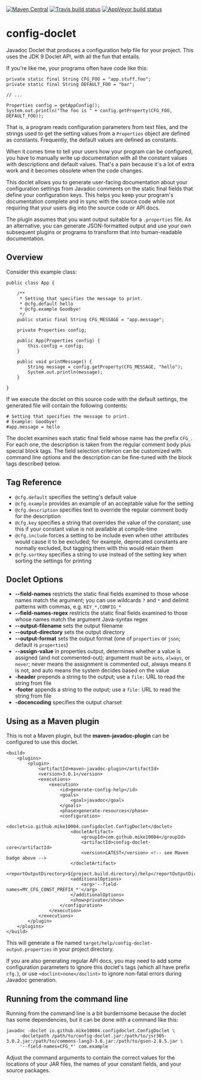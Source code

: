 [![Maven Central](https://img.shields.io/maven-central/v/com.github.mike10004/config-doclet.svg)](https://repo1.maven.org/maven2/com/github/mike10004/config-doclet/)
[![Travis build status](https://img.shields.io/travis/mike10004/config-doclet.svg)](https://travis-ci.org/mike10004/config-doclet)
[![AppVeyor build status](https://ci.appveyor.com/api/projects/status/1t5d502vko29srw4?svg=true)](https://ci.appveyor.com/project/mike10004/config-doclet)

config-doclet
=============

Javadoc Doclet that produces a configuration help file for your project. This 
uses the JDK 9 Doclet API, with all the fun that entails.

If you're like me, your programs often have code like this:

    private static final String CFG_FOO = "app.stuff.foo";
    private static final String DEFAULT_FOO = "bar";
    
    // ...
    
    Properties config = getAppConfig();
    System.out.println("The foo is " + config.getProperty(CFG_FOO, DEFAULT_FOO));

That is, a program reads configuration parameters from text files, and the 
strings used to get the setting values from a `Properties` object are 
defined as constants. Frequently, the default values are defined as 
constants. 

When it comes time to tell your users how your program can be configured,
you have to manually write up documentation with all the constant values
with descriptions and default values. That's a pain because it's a lot of 
extra work and it becomes obsolete when the code changes.

This doclet allows you to generate user-facing documentation about your 
configuration settings from Javadoc comments on the static final fields 
that define your configuration keys. This helps you keep your program's 
documentation complete and in sync with the source code while not 
requiring that your users dig into the source code or API docs.

The plugin assumes that you want output suitable for a `.properties` file. 
As an alternative, you can generate JSON-formatted output and use your own 
subsequent plugins or programs to transform that into human-readable 
documentation.    

Overview
--------

Consider this example class:

    public class App {
    
        /**
         * Setting that specifies the message to print. 
         * @cfg.default hello
         * @cfg.example Goodbye!
         */
        public static final String CFG_MESSAGE = "app.message";
    
        private Properties config;
    
        public App(Properties config) {
            this.config = config;
        }
    
        public void printMessage() {
            String message = config.getProperty(CFG_MESSAGE, "hello");
            System.out.println(message);
        }
    
    }

If we execute the doclet on this source code with the default settings, the 
generated file will contain the following contents:

    # Setting that specifies the message to print.
    # Example: Goodbye!
    #app.message = hello 

The doclet examines each static final field whose name has the prefix `CFG_`. 
For each one, the description is taken from the regular comment body plus 
special block tags. The field selection criterion can be customized with 
command line options and the description can be fine-tuned with the block tags 
described below.

Tag Reference
-------------

* `@cfg.default` specifies the setting's default value
* `@cfg.example` provides an example of an acceptable value for the setting
* `@cfg.description` specifies text to override the regular comment body for 
  the description  
* `@cfg.key` specifies a string that overrides the value of the constant; use 
  this if your constant value is not available at compile-time 
* `@cfg.include` forces a setting to be include even when other attributes 
  would cause it to be excluded; for example, deprecated constants are 
  normally excluded, but tagging them with this would retain them
* `@cfg.sortKey` specifies a string to use instead of the setting key when 
  sorting the settings for printing 

Doclet Options
--------------

* **--field-names** restricts the static final fields examined to those whose 
  names match the argument; you can use wildcards `?` and `*` and delimit 
  patterns with commas, e.g. `KEY_*,CONFIG_*`
* **--field-names-regex** restricts the static final fields examined to those 
  whose names match the argument Java-syntax regex
* **--output-filename** sets the output filename
* **--output-directory** sets the output directory
* **--output-format** sets the output format (one of `properties` or `json`; 
  default is `properties`)
* **--assign-value** in properties output, determines whether a value is 
  assigned (and not commented-out); argument must be `auto`, `always`, or 
  `never`; never means the assignment is commented out, always means it is not,
  and auto means the system decides based on the value
* **-header** prepends a string to the output; use a `file:` URL to read the 
  string from file 
* **-footer** appends a string to the output; use a `file:` URL to read the 
  string from file
* **-docencoding** specifies the output charset

Using as a Maven plugin
-----------------------

This is not a Maven plugin, but the **maven-javadoc-plugin** can be configured 
to use this doclet.

    <build>
        <plugins>
            <plugin>
                <artifactId>maven-javadoc-plugin</artifactId>
                <version>3.0.1</version>
                <executions>
                    <execution>
                        <id>generate-config-help</id>
                        <goals>
                            <goal>javadoc</goal>
                        </goals>
                        <phase>generate-resources</phase>
                        <configuration>
                            <doclet>io.github.mike10004.configdoclet.ConfigDoclet</doclet>
                            <docletArtifact>
                                <groupId>com.github.mike10004</groupId>
                                <artifactId>config-doclet-core</artifactId>
                                <version>LATEST</version> <!-- see Maven badge above -->
                            </docletArtifact>
                            <reportOutputDirectory>${project.build.directory}/help</reportOutputDirectory>
                            <additionalOptions>
                                <arg>'--field-names=MY_CFG_CONST_PREFIX_*'</arg>
                            </additionalOptions>
                            <show>private</show>
                        </configuration>
                    </execution>
                </executions>
            </plugin>
        </plugins>
    </build>

This will generate a file named `target/help/config-doclet-output.properties` 
in your project directory.

If you are also generating regular API docs, you may need to add some 
configuration parameters to ignore this doclet's tags (which all have prefix 
`cfg.`), or use `<doclint>none</doclint>` to ignore non-fatal errors during 
Javadoc generation.

Running from the command line
-------------------------

Running from the command line is a bit burdernsome because the doclet has some 
dependencies, but it can be done with a command like this:

    javadoc -doclet io.github.mike10004.configdoclet.ConfigDoclet \
         -docletpath /path/to/config-doclet.jar:/path/to/jsr305-3.0.2.jar:/path/to/commons-lang3-3.6.jar:/path/to/gson-2.8.5.jar \
         '--field-names=CFG_*' com.example

Adjust the command arguments to contain the correct values for the locations 
of your JAR files, the names of your constant fields, and your source packages.
